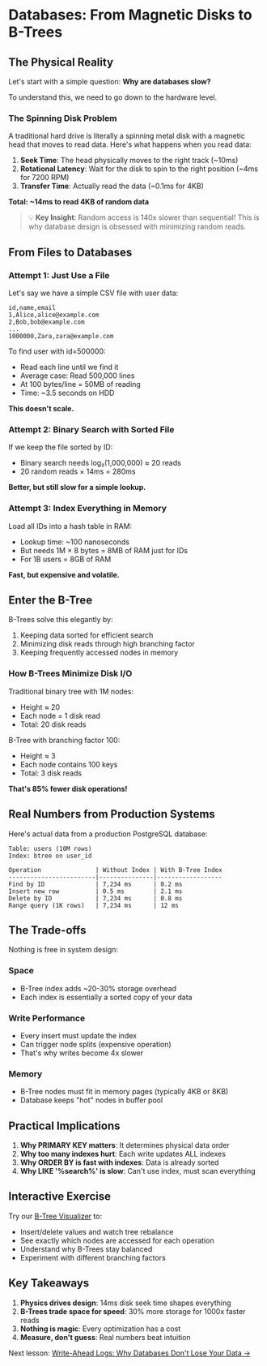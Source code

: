 # Databases: From Magnetic Disks to B-Trees

## The Physical Reality

Let's start with a simple question: **Why are databases slow?**

To understand this, we need to go down to the hardware level.

### The Spinning Disk Problem

A traditional hard drive is literally a spinning metal disk with a magnetic head that moves to read data. Here's what happens when you read data:

1. **Seek Time**: The head physically moves to the right track (~10ms)
2. **Rotational Latency**: Wait for the disk to spin to the right position (~4ms for 7200 RPM)
3. **Transfer Time**: Actually read the data (~0.1ms for 4KB)

**Total: ~14ms to read 4KB of random data**

> 💡 **Key Insight**: Random access is 140x slower than sequential! This is why database design is obsessed with minimizing random reads.

## From Files to Databases

### Attempt 1: Just Use a File

Let's say we have a simple CSV file with user data:
```
id,name,email
1,Alice,alice@example.com
2,Bob,bob@example.com
...
1000000,Zara,zara@example.com
```

To find user with id=500000:
- Read each line until we find it
- Average case: Read 500,000 lines
- At 100 bytes/line = 50MB of reading
- Time: ~3.5 seconds on HDD

**This doesn't scale.**

### Attempt 2: Binary Search with Sorted File

If we keep the file sorted by ID:
- Binary search needs log₂(1,000,000) ≈ 20 reads
- 20 random reads × 14ms = 280ms

**Better, but still slow for a simple lookup.**

### Attempt 3: Index Everything in Memory

Load all IDs into a hash table in RAM:
- Lookup time: ~100 nanoseconds
- But needs 1M × 8 bytes = 8MB of RAM just for IDs
- For 1B users = 8GB of RAM

**Fast, but expensive and volatile.**

## Enter the B-Tree

B-Trees solve this elegantly by:
1. Keeping data sorted for efficient search
2. Minimizing disk reads through high branching factor
3. Keeping frequently accessed nodes in memory

### How B-Trees Minimize Disk I/O

Traditional binary tree with 1M nodes:
- Height ≈ 20
- Each node = 1 disk read
- Total: 20 disk reads

B-Tree with branching factor 100:
- Height ≈ 3
- Each node contains 100 keys
- Total: 3 disk reads

**That's 85% fewer disk operations!**

## Real Numbers from Production Systems

Here's actual data from a production PostgreSQL database:

```
Table: users (10M rows)
Index: btree on user_id

Operation               | Without Index | With B-Tree Index
------------------------|---------------|------------------
Find by ID              | 7,234 ms      | 0.2 ms
Insert new row          | 0.5 ms        | 2.1 ms
Delete by ID            | 7,234 ms      | 0.8 ms
Range query (1K rows)   | 7,234 ms      | 12 ms
```

## The Trade-offs

Nothing is free in system design:

### Space
- B-Tree index adds ~20-30% storage overhead
- Each index is essentially a sorted copy of your data

### Write Performance
- Every insert must update the index
- Can trigger node splits (expensive operation)
- That's why writes become 4x slower

### Memory
- B-Tree nodes must fit in memory pages (typically 4KB or 8KB)
- Database keeps "hot" nodes in buffer pool

## Practical Implications

1. **Why PRIMARY KEY matters**: It determines physical data order
2. **Why too many indexes hurt**: Each write updates ALL indexes  
3. **Why ORDER BY is fast with indexes**: Data is already sorted
4. **Why LIKE '%search%' is slow**: Can't use index, must scan everything

## Interactive Exercise

Try our [B-Tree Visualizer](/playground/btree) to:
- Insert/delete values and watch tree rebalance
- See exactly which nodes are accessed for each operation
- Understand why B-Trees stay balanced
- Experiment with different branching factors

## Key Takeaways

1. **Physics drives design**: 14ms disk seek time shapes everything
2. **B-Trees trade space for speed**: 30% more storage for 1000x faster reads
3. **Nothing is magic**: Every optimization has a cost
4. **Measure, don't guess**: Real numbers beat intuition

Next lesson: [Write-Ahead Logs: Why Databases Don't Lose Your Data →](/fundamentals/storage/wal)
